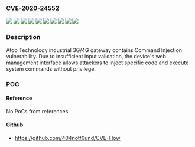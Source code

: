### [CVE-2020-24552](https://cve.mitre.org/cgi-bin/cvename.cgi?name=CVE-2020-24552)
![](https://img.shields.io/static/v1?label=Product&message=3G%2F4G%20LTE%20Cellular%20to%20Ethernet%20and%20Serial%20Secure%20Industrial%20Gateway%20SE5901&color=blue)
![](https://img.shields.io/static/v1?label=Product&message=3G%2F4G%20LTE%20Cellular%20to%20Ethernet%20and%20Serial%20Secure%20Industrial%20Gateway%20SE5901B&color=blue)
![](https://img.shields.io/static/v1?label=Product&message=3G%2F4G%20LTE%20Cellular%20to%20Ethernet%20and%20Serial%20Secure%20Industrial%20Gateway%20SE5904D&color=blue)
![](https://img.shields.io/static/v1?label=Product&message=3G%2F4G%20LTE%20Cellular%20to%20Ethernet%20and%20Serial%20Secure%20Industrial%20Gateway%20SE5908&color=blue)
![](https://img.shields.io/static/v1?label=Product&message=3G%2F4G%20LTE%20Cellular%20to%20Ethernet%20and%20Serial%20Secure%20Industrial%20Gateway%20SE5908A&color=blue)
![](https://img.shields.io/static/v1?label=Product&message=3G%2F4G%20LTE%20Cellular%20to%20Ethernet%20and%20Serial%20Secure%20Industrial%20Gateway%20SE5916&color=blue)
![](https://img.shields.io/static/v1?label=Product&message=3G%2F4G%20LTE%20Cellular%20to%20Ethernet%20and%20Serial%20Secure%20Industrial%20Gateway%20SE5916A&color=blue)
![](https://img.shields.io/static/v1?label=Version&message=1.18%3C%3D%201.4%20&color=brighgreen)
![](https://img.shields.io/static/v1?label=Version&message=1.181.4%20&color=brighgreen)
![](https://img.shields.io/static/v1?label=Vulnerability&message=CWE-78%20OS%20Command%20Injection&color=brighgreen)

### Description

Atop Technology industrial 3G/4G gateway contains Command Injection vulnerability. Due to insufficient input validation, the device's web management interface allows attackers to inject specific code and execute system commands without privilege.

### POC

#### Reference
No PoCs from references.

#### Github
- https://github.com/404notf0und/CVE-Flow

